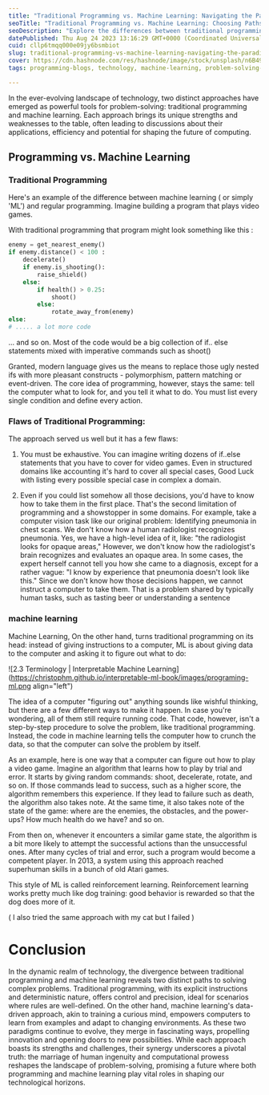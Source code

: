 ```yaml
---
title: "Traditional Programming vs. Machine Learning: Navigating the Paradigm Shift"
seoTitle: "Traditional Programming vs. Machine Learning: Choosing Paths in Tech"
seoDescription: "Explore the differences between traditional programming and machine learning, uncovering their strengths, applications, and implications for the future."
datePublished: Thu Aug 24 2023 13:16:29 GMT+0000 (Coordinated Universal Time)
cuid: cllp6tmqq000e09jy6bsmbiot
slug: traditional-programming-vs-machine-learning-navigating-the-paradigm-shift
cover: https://cdn.hashnode.com/res/hashnode/image/stock/unsplash/n6B49lTx7NM/upload/fd244ca33b96f61a1cfcc7b3d8fd96ab.jpeg
tags: programming-blogs, technology, machine-learning, problem-solving-skills, programming-paradigm

---
```


In the ever-evolving landscape of technology, two distinct approaches have emerged as powerful tools for problem-solving: traditional programming and machine learning. Each approach brings its unique strengths and weaknesses to the table, often leading to discussions about their applications, efficiency and potential for shaping the future of computing.

## Programming vs. Machine Learning

### Traditional Programming

Here's an example of the difference between machine learning ( or simply 'ML') and regular programming. Imagine building a program that plays video games.

With traditional programming that program might look something like this :

```python
enemy = get_nearest_enemy()
if enemy.distance() < 100 :
    decelerate()
    if enemy.is_shooting():
        raise_shield()
    else:
        if health() > 0.25:
            shoot()
        else:
            rotate_away_from(enemy)
else:
# ..... a lot more code
```

... and so on. Most of the code would be a big collection of if.. else statements mixed with imperative commands such as shoot()

Granted, modern language gives us the means to replace those ugly nested ifs with more pleasant constructs - polymorphism, pattern matching or event-driven. The core idea of programming, however, stays the same: tell the computer what to look for, and you tell it what to do. You must list every single condition and define every action.

### Flaws of Traditional Programming:

The approach served us well but it has a few flaws:

1. You must be exhaustive. You can imagine writing dozens of if..else statements that you have to cover for video games. Even in structured domains like accounting it's hard to cover all special cases, Good Luck with listing every possible special case in complex a domain.
    
2. Even if you could list somehow all those decisions, you'd have to know how to take them in the first place. That's the second limitation of programming and a showstopper in some domains. For example, take a computer vision task like our original problem: Identifying pneumonia in chest scans. We don't know how a human radiologist recognizes pneumonia. Yes, we have a high-level idea of it, like: "the radiologist looks for opaque areas," However, we don't know how the radiologist's brain recognizes and evaluates an opaque area. In some cases, the expert herself cannot tell you how she came to a diagnosis, except for a rather vague: "I know by experience that pneumonia doesn't look like this." Since we don't know how those decisions happen, we cannot instruct a computer to take them. That is a problem shared by typically human tasks, such as tasting beer or understanding a sentence
    

### machine learning

Machine Learning, On the other hand, turns traditional programming on its head: instead of giving instructions to a computer, ML is about giving data to the computer and asking it to figure out what to do:

![2.3 Terminology | Interpretable Machine Learning](https://christophm.github.io/interpretable-ml-book/images/programing-ml.png align="left")

The idea of a computer "figuring out" anything sounds like wishful thinking, but there are a few different ways to make it happen. In case you're wondering, all of them still require running code. That code, however, isn't a step-by-step procedure to solve the problem, like traditional programming. Instead, the code in machine learning tells the computer how to crunch the data, so that the computer can solve the problem by itself.

As an example, here is one way that a computer can figure out how to play a video game. Imagine an algorithm that learns how to play by trial and error. It starts by giving random commands: shoot, decelerate, rotate, and so on. If those commands lead to success, such as a higher score, the algorithm remembers this experience. If they lead to failure such as death, the algorithm also takes note. At the same time, it also takes note of the state of the game: where are the enemies, the obstacles, and the power-ups? How much health do we have? and so on.

From then on, whenever it encounters a similar game state, the algorithm is a bit more likely to attempt the successful actions than the unsuccessful ones. After many cycles of trial and error, such a program would become a competent player. In 2013, a system using this approach reached superhuman skills in a bunch of old Atari games.

This style of ML is called reinforcement learning. Reinforcement learning works pretty much like dog training: good behavior is rewarded so that the dog does more of it.

( I also tried the same approach with my cat but I failed )

# Conclusion

In the dynamic realm of technology, the divergence between traditional programming and machine learning reveals two distinct paths to solving complex problems. Traditional programming, with its explicit instructions and deterministic nature, offers control and precision, ideal for scenarios where rules are well-defined. On the other hand, machine learning's data-driven approach, akin to training a curious mind, empowers computers to learn from examples and adapt to changing environments. As these two paradigms continue to evolve, they merge in fascinating ways, propelling innovation and opening doors to new possibilities. While each approach boasts its strengths and challenges, their synergy underscores a pivotal truth: the marriage of human ingenuity and computational prowess reshapes the landscape of problem-solving, promising a future where both programming and machine learning play vital roles in shaping our technological horizons.